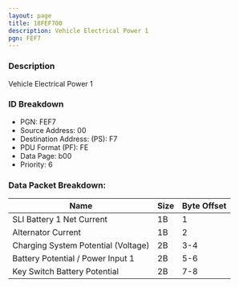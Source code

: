 ```yaml
---
layout: page
title: 18FEF700
description: Vehicle Electrical Power 1
pgn: FEF7
---
```


### Description

Vehicle Electrical Power 1

### ID Breakdown
* PGN: FEF7
* Source Address: 00
* Destination Address: (PS): F7
* PDU Format (PF): FE
* Data Page: b00
* Priority: 6
### Data Packet Breakdown:

| Name | Size | Byte Offset |
| ---- | ---- | ----------- |
| SLI Battery 1 Net Current | 1B | 1 |
| Alternator Current | 1B | 2 |
| Charging System Potential (Voltage) | 2B | 3-4 |
| Battery Potential / Power Input 1 | 2B | 5-6 |
| Key Switch Battery Potential | 2B | 7-8 |
